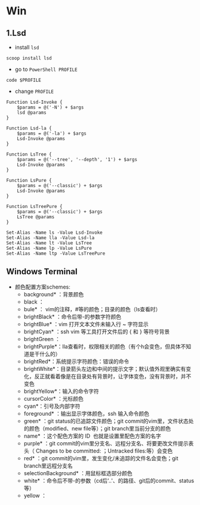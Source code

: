 # Win
## 1.Lsd
- install `lsd`
```
scoop install lsd
```
- go to `PowerShell PROFILE`
```
code $PROFILE
```
- change `PROFILE`
```
Function Lsd-Invoke {
	$params = @('-N') + $args
    lsd @params
}

Function Lsd-la {
	$params = @('-la') + $args
    Lsd-Invoke @params
}

Function LsTree {
	$params = @('--tree', '--depth', '1') + $args
    Lsd-Invoke @params
}

Function LsPure {
	$params = @('--classic') + $args
    Lsd-Invoke @params
}

Function LsTreePure {
	$params = @('--classic') + $args
    LsTree @params
}

Set-Alias -Name ls -Value Lsd-Invoke
Set-Alias -Name lla -Value Lsd-la
Set-Alias -Name lt -Value LsTree
Set-Alias -Name lp -Value LsPure
Set-Alias -Name ltp -Value LsTreePure
```

## Windows Terminal
- 颜色配置方案schemes:
    - background* ：背景颜色
    - black ：
    - bule* ： vim的注释，#等的颜色；目录的颜色（ls查看时）
    - brightBlack* ：命令后带-的参数字符颜色
    - brightBlue* ：vim 打开文本文件未输入行 ~ 字符显示
    - brightCyan* ：ssh vim 等工具打开文件后的 { 和 } 等符号背景
    - brightGreen ：
    - brightPurple*：lla查看时，权限相关的颜色（有个h会变色，但具体不知道是干什么的）
    - brightRed*：系统提示字符颜色：错误的命令
    - brightWhite*：目录箭头左边和中间的提示文字；默认值外观里确实有变化，反正就看着像是在目录处有背景时，让字体变色，没有背景时，并不变色
    - brightYellow*：输入的命令字符
    - cursorColor* ：光标颜色
    - cyan*：引号及内部字符
    - foreground* ：输出显示字体颜色，ssh 输入命令颜色
    - green* ：git status的已追踪文件颜色；git commit的vim里，文件状态处的颜色（modified、new file等）；git branch里当前分支的颜色
    - name* ：这个配色方案的 ID  也就是设置里配色方案的名字
    - purple* ：git commit的vim里分支名、远程分支名、将要更改文件提示表头（ Changes to be committed: ；Untracked files:等）会变色
    - red* ：git commit的vim里，发生变化/未追踪的文件名会变色；git branch里远程分支名
    - selectionBackground* ：用鼠标框选部分颜色
    - white* ：命令后不带-的参数（cd后'..'、的路径、git后的commit、status等）
    - yellow ： 
